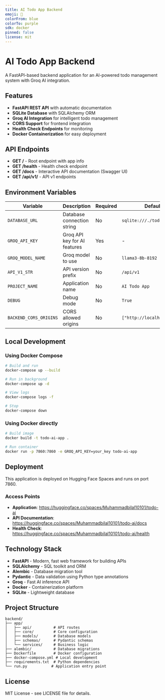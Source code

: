```yaml
---
title: AI Todo App Backend
emoji: 🤖
colorFrom: blue
colorTo: purple
sdk: docker
pinned: false
license: mit
---
```


# AI Todo App Backend

A FastAPI-based backend application for an AI-powered todo management system with Groq AI integration.

## Features

- **FastAPI REST API** with automatic documentation
- **SQLite Database** with SQLAlchemy ORM
- **Groq AI Integration** for intelligent todo management
- **CORS Support** for frontend integration
- **Health Check Endpoints** for monitoring
- **Docker Containerization** for easy deployment

## API Endpoints

- **GET /** - Root endpoint with app info
- **GET /health** - Health check endpoint
- **GET /docs** - Interactive API documentation (Swagger UI)
- **GET /api/v1/** - API v1 endpoints

## Environment Variables

| Variable | Description | Required | Default |
|----------|-------------|----------|---------|
| `DATABASE_URL` | Database connection string | No | `sqlite:///./todo_app.db` |
| `GROQ_API_KEY` | Groq API key for AI features | Yes | - |
| `GROQ_MODEL_NAME` | Groq model to use | No | `llama3-8b-8192` |
| `API_V1_STR` | API version prefix | No | `/api/v1` |
| `PROJECT_NAME` | Application name | No | `AI Todo App` |
| `DEBUG` | Debug mode | No | `True` |
| `BACKEND_CORS_ORIGINS` | CORS allowed origins | No | `["http://localhost:3000"]` |

## Local Development

### Using Docker Compose

```bash
# Build and run
docker-compose up --build

# Run in background
docker-compose up -d

# View logs
docker-compose logs -f

# Stop
docker-compose down
```

### Using Docker directly

```bash
# Build image
docker build -t todo-ai-app .

# Run container
docker run -p 7860:7860 -e GROQ_API_KEY=your_key todo-ai-app
```

## Deployment

This application is deployed on Hugging Face Spaces and runs on port 7860.

### Access Points

- **Application**: https://huggingface.co/spaces/Muhammadbilal10101/todo-ai
- **API Documentation**: https://huggingface.co/spaces/Muhammadbilal10101/todo-ai/docs
- **Health Check**: https://huggingface.co/spaces/Muhammadbilal10101/todo-ai/health

## Technology Stack

- **FastAPI** - Modern, fast web framework for building APIs
- **SQLAlchemy** - SQL toolkit and ORM
- **Alembic** - Database migration tool
- **Pydantic** - Data validation using Python type annotations
- **Groq** - Fast AI inference API
- **Docker** - Containerization platform
- **SQLite** - Lightweight database

## Project Structure

```
backend/
├── app/
│   ├── api/          # API routes
│   ├── core/         # Core configuration
│   ├── models/       # Database models
│   ├── schemas/      # Pydantic schemas
│   └── services/     # Business logic
├── alembic/          # Database migrations
├── Dockerfile        # Docker configuration
├── docker-compose.yml # Local development
├── requirements.txt  # Python dependencies
└── run.py           # Application entry point
```

## License

MIT License - see LICENSE file for details. 
